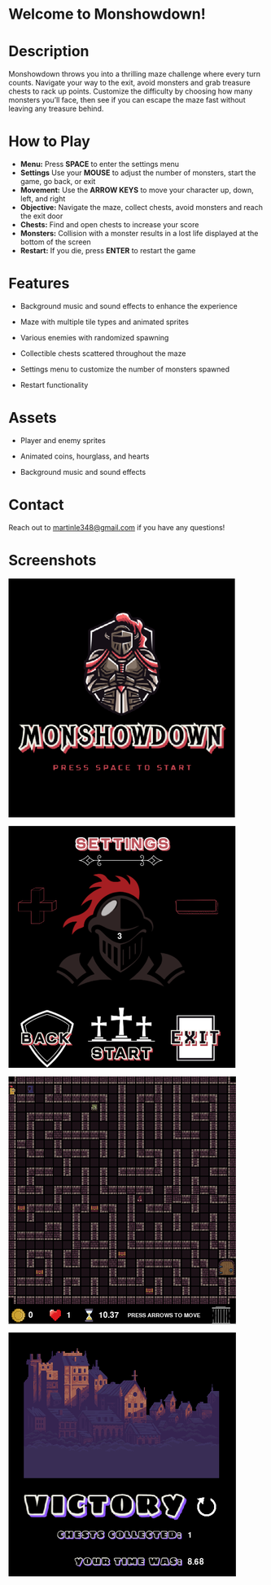 
# Welcome to Monshowdown!

# Description
Monshowdown throws you into a thrilling maze challenge where every turn counts. Navigate your way to the exit, 
avoid monsters and grab treasure chests to rack up points. Customize the difficulty by choosing how many monsters
you’ll face, then see if you can escape the maze fast without leaving any treasure behind.


# How to Play
- **Menu:** Press **SPACE** to enter the settings menu
- **Settings** Use your **MOUSE** to adjust the number of monsters, start the game, go back, or exit
- **Movement:** Use the **ARROW KEYS** to move your character up, down, left, and right
- **Objective:** Navigate the maze, collect chests, avoid monsters and reach the exit door
- **Chests:** Find and open chests to increase your score
- **Monsters:** Collision with a monster results in a lost life displayed at the bottom of the screen
- **Restart:** If you die, press **ENTER** to restart the game


# Features
* Background music and sound effects to enhance the experience

* Maze with multiple tile types and animated sprites

* Various enemies with randomized spawning

* Collectible chests scattered throughout the maze

* Settings menu to customize the number of monsters spawned

* Restart functionality


# Assets
* Player and enemy sprites

* Animated coins, hourglass, and hearts

* Background music and sound effects


# Contact
Reach out to martinle348@gmail.com if you have any questions!


# Screenshots
![start](screenshots/start_screenshot.png)

![settings](screenshots/settings_screenshot.png)

![game](screenshots/game_screenshot.png)

![end](screenshots/end_screenshot.png)
